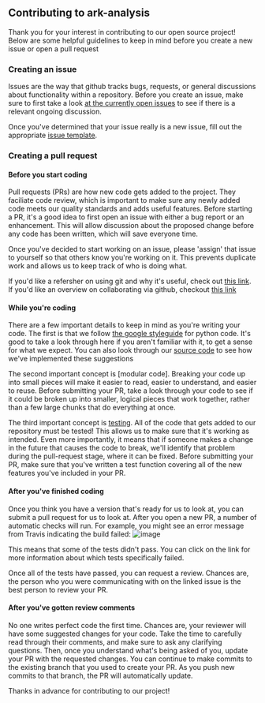 ## Contributing to ark-analysis
Thank you for your interest in contributing to our open source project! Below are some helpful guidelines to keep in mind before you create a new issue or open a pull request

### Creating an issue
Issues are the way that github tracks bugs, requests, or general discussions about functionality within a repository. Before you create an issue, make sure to first take a look [at the currently open issues](https://github.com/angelolab/ark-analysis/issues) to see if there is a relevant ongoing discussion. 

Once you've determined that your issue really is a new issue, fill out the appropriate [issue template](https://github.com/angelolab/ark-analysis/issues/new/choose).

### Creating a pull request

#### Before you start coding
Pull requests (PRs) are how new code gets added to the project. They faciliate code review, which is important to make sure any newly added code meets our quality standards and adds useful features. Before starting a PR, it's a good idea to first open an issue with either a bug report or an enhancement. This will allow discussion about the proposed change before any code has been written, which will save everyone time. 

Once you've decided to start working on an issue, please 'assign' that issue to yourself so that others know you're working on it. This prevents duplicate work and allows us to keep track of who is doing what. 

If you'd like a refersher on using git and why it's useful, check out [this link](https://git-scm.com/book/en/v2). If you'd like an overview on collaborating via github, checkout [this link](https://docs.github.com/en/github/collaborating-with-issues-and-pull-requests)

#### While you're coding
There are a few important details to keep in mind as you're writing your code. The first is that we follow [the google styleguide](https://google.github.io/styleguide/pyguide.html) for python code. It's good to take a look through here if you aren't familiar with it, to get a sense for what we  expect. You can also look through our [source code](https://github.com/angelolab/ark-analysis/tree/master/ark) to see how we've implemented these suggestions

The second important concept is [modular code]. Breaking your code up into small pieces will make it easier to read, easier to understand, and easier to reuse. Before submitting your PR, take a look through your code to see if it could be broken up into smaller, logical pieces that work together, rather than a few large chunks that do everything at once. 

The third important concept is [testing](https://realpython.com/python-testing/). All of the code that gets added to our repository must be tested! This allows us to make sure that it's working as intended. Even more importantly, it means that if someone makes a change in the future that causes the code to break, we'll identify that problem during the pull-request stage, where it can be fixed. Before submitting your PR, make sure that you've written a test function covering all of the new features you've included in your PR. 

#### After you've finished coding
Once you think you have a version that's ready for us to look at, you can submit a pull request for us to look at. After you open a new PR, a number of automatic checks will run. For example, you might see an error message from Travis indicating the build failed: 
![image](https://user-images.githubusercontent.com/13770365/91110453-c10f9a80-e632-11ea-831a-785318d1dd94.png)

This means that some of the tests didn't pass. You can click on the link for more information about which tests specifically failed. 

Once all of the tests have passed, you can request a review. Chances are, the person who you were communicating with on the linked issue is the best person to review your PR.

#### After you've gotten review comments
No one writes perfect code the first time. Chances are, your reviewer will have some suggested changes for your code. Take the time to carefully read through their comments, and make sure to ask any clarifying questions. Then, once you understand what's being asked of you, update your PR with the requested changes. You can continue to make commits to the existing branch that you used to create your PR. As you push new commits to that branch, the PR will automatically update. 

Thanks in advance for contributing to our project!
